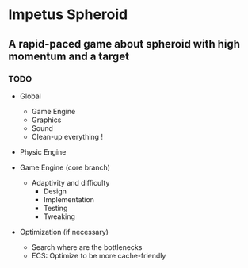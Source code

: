 # Impetus Spheroid
## A rapid-paced game about spheroid with high momentum and a target

### TODO

* Global
  * Game Engine
  * Graphics
  * Sound
  * Clean-up everything !

* Physic Engine
 
* Game Engine (core branch)
  * Adaptivity and difficulty
  	* Design
	* Implementation
	* Testing
	* Tweaking

* Optimization (if necessary)
  * Search where are the bottlenecks
  * ECS: Optimize to be more cache-friendly
